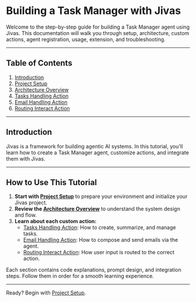 
# Building a Task Manager with Jivas

Welcome to the step-by-step guide for building a Task Manager agent using Jivas. This documentation will walk you through setup, architecture, custom actions, agent registration, usage, extension, and troubleshooting.

---

## Table of Contents
1. [Introduction](#introduction)
2. [Project Setup](./setup_project.md)
3. [Architecture Overview](./architcture.md)
4. [Tasks Handling Action](../actions/jaseci/tasks_handling_action/README.md)
5. [Email Handling Action](../actions/jaseci/email_handling_action/README.md)
6. [Routing Interact Action](../actions/jaseci/routing_interact_action/README.md)

---

## Introduction
Jivas is a framework for building agentic AI systems. In this tutorial, you'll learn how to create a Task Manager agent, customize actions, and integrate them with Jivas.

---

## How to Use This Tutorial

1. **Start with [Project Setup](./setup_project.md)** to prepare your environment and initialize your Jivas project.
2. **Review the [Architecture Overview](./architcture.md)** to understand the system design and flow.
3. **Learn about each custom action:**
	- [Tasks Handling Action](../actions/jaseci/tasks_handling_action/README.md): How to create, summarize, and manage tasks.
	- [Email Handling Action](../actions/jaseci/email_handling_action/README.md): How to compose and send emails via the agent.
	- [Routing Interact Action](../actions/jaseci/routing_interact_action/README.md): How user input is routed to the correct action.

Each section contains code explanations, prompt design, and integration steps. Follow them in order for a smooth learning experience.

---

Ready? Begin with [Project Setup](./setup_project.md).
